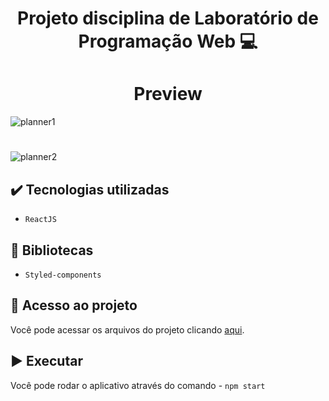 <div align="center"><h1>Projeto disciplina de Laboratório de Programação Web 💻</h1></div>

<div align="center"><h1>Preview</h1></div>

![planner1](https://user-images.githubusercontent.com/72706630/211191821-12fa283c-495e-4be7-a492-9b1da77c73b1.png)
#
![planner2](https://user-images.githubusercontent.com/72706630/211191843-69aa24cf-2e80-4215-af77-f6e66b355b54.png)

## ✔️ Tecnologias utilizadas

- ``ReactJS``

## 📕 Bibliotecas

- ``Styled-components``

## 📁 Acesso ao projeto
Você pode acessar os arquivos do projeto clicando [aqui](https://github.com/LeonardoYudi/Planner-Light-Dark-Mode/tree/main/src).

## ▶ Executar 

Você pode rodar o aplicativo através do comando - `npm start`
